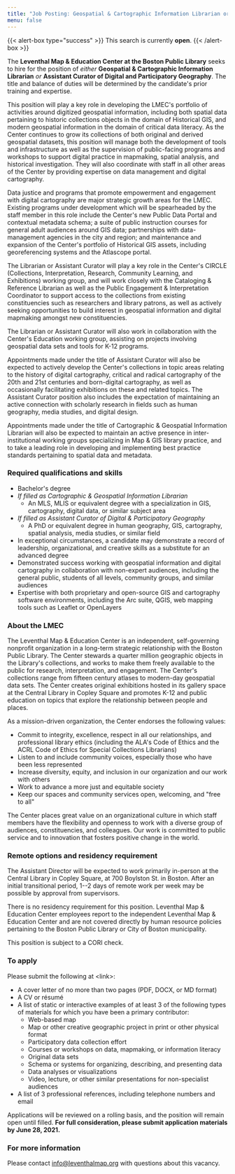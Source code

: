 ```yaml
---
title: "Job Posting: Geospatial & Cartographic Information Librarian or Assistant Curator of Digital & Participatory Geography"
menu: false
---
```


{{< alert-box type="success" >}} This search is currently **open**. {{< /alert-box >}}

The **Leventhal Map & Education Center at the Boston Public Library** seeks
to hire for the position of *either* **Geospatial & Cartographic Information
Librarian** *or* **Assistant Curator of Digital and Participatory Geography**.
The title and balance of duties will be determined by the candidate's
prior training and expertise.

This position will play a key role in developing the LMEC's portfolio of
activities around digitized geospatial information, including both
spatial data pertaining to historic collections objects in the domain of
Historical GIS, and modern geospatial information in the domain of
critical data literacy. As the Center continues to grow its collections
of both original and derived geospatial datasets, this position will
manage both the development of tools and infrastructure as well as the
supervision of public-facing programs and workshops to support digital
practice in mapmaking, spatial analysis, and historical investigation.
They will also coordinate with staff in all other areas of the Center by
providing expertise on data management and digital cartography.

Data justice and programs that promote empowerment and engagement with
digital cartography are major strategic growth areas for the LMEC.
Existing programs under development which will be spearheaded by the
staff member in this role include the Center's new Public Data Portal
and contextual metadata schema; a suite of public instruction courses
for general adult audiences around GIS data; partnerships with
data-management agencies in the city and region; and maintenance and
expansion of the Center's portfolio of Historical GIS assets, including
georeferencing systems and the Atlascope portal.

The Librarian or Assistant Curator will play a key role in the Center's
CIRCLE (Collections, Interpretation, Research, Community Learning, and
Exhibitions) working group, and will work closely with the Cataloging &
Reference Librarian as well as the Public Engagement & Interpretation
Coordinator to support access to the collections from existing
constituencies such as researchers and library patrons, as well as
actively seeking opportunities to build interest in geospatial
information and digital mapmaking amongst new constituencies.

The Librarian or Assistant Curator will also work in collaboration with
the Center's Education working group, assisting on projects involving
geospatial data sets and tools for K-12 programs.

Appointments made under the title of Assistant Curator will also be
expected to actively develop the Center's collections in topic areas
relating to the history of digital cartography, critical and radical
cartography of the 20th and 21st centuries and born-digital cartography,
as well as occasionally facilitating exhibitions on these and related
topics. The Assistant Curator position also includes the expectation of
maintaining an active connection with scholarly research in fields such
as human geography, media studies, and digital design.

Appointments made under the title of Cartographic & Geospatial
Information Librarian will also be expected to maintain an active
presence in inter-institutional working groups specializing in Map & GIS
library practice, and to take a leading role in developing and
implementing best practice standards pertaining to spatial data and
metadata.

### Required qualifications and skills

-   Bachelor's degree
-   *If filled as Cartographic & Geospatial Information Librarian*
    -   An MLS, MLIS or equivalent degree with a specialization in GIS,
        cartography, digital data, or similar subject area
-   *If filled as Assistant Curator of Digital & Participatory Geography*
    -   A PhD or equivalent degree in human geography, GIS, cartography,
        spatial analysis, media studies, or similar field
-  In exceptional circumstances, a candidate may demonstrate a record of leadership, organizational, and creative skills as a substitute for an advanced degree
-   Demonstrated success working with geospatial information and digital
    cartography in collaboration with non-expert audiences, including the general public, students of all levels, community groups, and similar audiences
-   Expertise with both proprietary and open-source GIS and cartography
    software environments, including the Arc suite, QGIS, web mapping
    tools such as Leaflet or OpenLayers

### About the LMEC

The Leventhal Map & Education Center is an independent, self-governing
nonprofit organization in a long-term strategic relationship with the
Boston Public Library. The Center stewards a quarter million geographic
objects in the Library's collections, and works to make them freely
available to the public for research, interpretation, and engagement.
The Center's collections range from fifteen century atlases to
modern-day geospatial data sets. The Center creates original exhibitions
hosted in its gallery space at the Central Library in Copley Square and
promotes K-12 and public education on topics that explore the
relationship between people and places.

As a mission-driven organization, the Center endorses the following
values:

-   Commit to integrity, excellence, respect in all our relationships,
    and professional library ethics (including the ALA's Code of Ethics
    and the ACRL Code of Ethics for Special Collections Librarians)
-   Listen to and include community voices, especially those who have
    been less represented
-   Increase diversity, equity, and inclusion in our organization and
    our work with others
-   Work to advance a more just and equitable society
-   Keep our spaces and community services open, welcoming, and "free to
    all"

The Center places great value on an organizational culture in which staff members have the flexibility and openness to work with a diverse group of audiences, constituencies, and colleagues. Our work is committed to public service and to innovation that fosters positive change in the world.

### Remote options and residency requirement

The Assistant Director will be expected to work primarily in-person at
the Central Library in Copley Square, at 700 Boylston St. in Boston.
After an initial transitional period, 1--2 days of remote work per week
may be possible by approval from supervisors.

There is no residency requirement for this position. Leventhal Map &
Education Center employees report to the independent Leventhal Map &
Education Center and are not covered directly by human resource policies
pertaining to the Boston Public Library or City of Boston municipality.

This position is subject to a CORI check.

### To apply

Please submit the following at \<link\>:

-   A cover letter of no more than two pages (PDF, DOCX, or MD format)
-   A CV or résumé
-   A list of static or interactive examples of at least 3 of the
    following types of materials for which you have been a primary
    contributor:
    -   Web-based map
    -   Map or other creative geographic project in print or other
        physical format
    -   Participatory data collection effort
    -   Courses or workshops on data, mapmaking, or information literacy
    -   Original data sets
    -   Schema or systems for organizing, describing, and presenting
        data
    -   Data analyses or visualizations
    -   Video, lecture, or other similar presentations for
        non-specialist audiences
-   A list of 3 professional references, including telephone numbers and
    email

Applications will be reviewed on a rolling basis, and the position will
remain open until filled. **For full consideration, please submit
application materials by June 28, 2021.**

### For more information

Please contact [info@leventhalmap.org](mailto:info@leventhalmap.org)
with questions about this vacancy.

